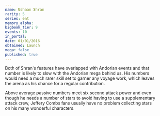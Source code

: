 ```yaml
---
name: Ushaan Shran
rarity: 5
series: ent
memory_alpha:
bigbook_tier: 9
events: 10
in_portal:
date: 01/01/2016
obtained: Launch
mega: false
published: true
---
```


Both of Shran's features have overlapped with Andorian events and that number is likely to slow with the Andorian mega behind us. His numbers would need a much rarer skill set to garner any voyage work, which leaves the arena as his chance for a regular contribution.

Above average passive numbers meet six second attack power and even though he needs a number of stars to avoid having to use a supplementary attack crew, Jeffery Combs fans usually have no problem collecting stars on his many wonderful characters.
